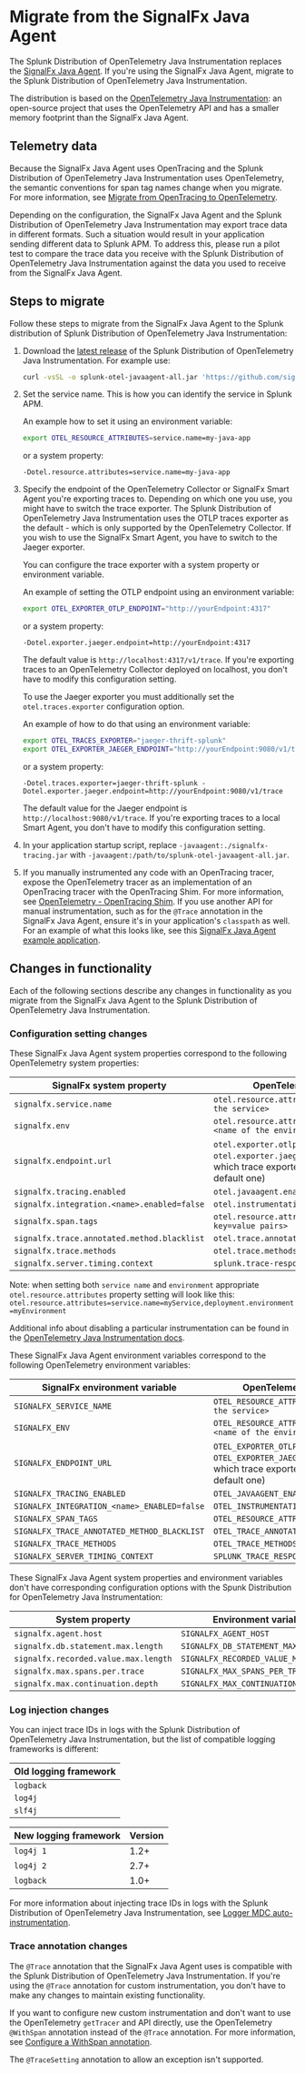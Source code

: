 # Migrate from the SignalFx Java Agent

The Splunk Distribution of OpenTelemetry Java Instrumentation replaces the
[SignalFx Java Agent](https://github.com/signalfx/signalfx-java-tracing).
If you're using the SignalFx Java Agent, migrate to the Splunk Distribution of
OpenTelemetry Java Instrumentation.

The distribution is based on the [OpenTelemetry Java Instrumentation](https://github.com/open-telemetry/opentelemetry-java-instrumentation):
an open-source project that uses the OpenTelemetry API and has a smaller memory
footprint than the SignalFx Java Agent.

## Telemetry data

Because the SignalFx Java Agent uses OpenTracing and the Splunk Distribution
of OpenTelemetry Java Instrumentation uses OpenTelemetry, the semantic
conventions for span tag names change when you migrate. For more information,
see [Migrate from OpenTracing to OpenTelemetry](https://docs.signalfx.com/en/latest/apm/apm-getting-started/apm-opentelemetry-collector.html#apm-opentelemetry-migration).

Depending on the configuration, the SignalFx Java Agent and the Splunk Distribution of OpenTelemetry Java
Instrumentation may export trace data in different formats. Such a situation would
result in your application sending different data to Splunk APM.
To address this, please run a pilot test to compare the trace data you
receive with the Splunk Distribution of OpenTelemetry Java Instrumentation
against the data you used to receive from the SignalFx Java Agent.

## Steps to migrate

Follow these steps to migrate from the SignalFx Java Agent to the Splunk
distribution of Splunk Distribution of OpenTelemetry Java Instrumentation:

1. Download the [latest release](https://github.com/signalfx/splunk-otel-java/releases/latest/download/splunk-otel-javaagent-all.jar)
   of the Splunk Distribution of OpenTelemetry Java Instrumentation. For example use:
   ```bash
   curl -vsSL -o splunk-otel-javaagent-all.jar 'https://github.com/signalfx/splunk-otel-java/releases/latest/download/splunk-otel-javaagent-all.jar'
   ```
2. Set the service name. This is how you can identify the service in Splunk APM.

   An example how to set it using an environment variable:
   ```bash
   export OTEL_RESOURCE_ATTRIBUTES=service.name=my-java-app
   ```
   or a system property:
   ```
   -Dotel.resource.attributes=service.name=my-java-app
   ```
3. Specify the endpoint of the OpenTelemetry Collector or SignalFx Smart Agent you're exporting traces to.
   Depending on which one you use, you might have to switch the trace exporter. The Splunk Distribution of
   OpenTelemetry Java Instrumentation uses the OTLP traces exporter as the default - which is only supported by the
   OpenTelemetry Collector. If you wish to use the SignalFx Smart Agent, you have to switch to the Jaeger exporter.

   You can configure the trace exporter with a system property or environment variable.

   An example of setting the OTLP endpoint using an environment variable:
   ```bash
   export OTEL_EXPORTER_OTLP_ENDPOINT="http://yourEndpoint:4317"
   ```
   or a system property:
   ```
   -Dotel.exporter.jaeger.endpoint=http://yourEndpoint:4317
   ```
   The default value is `http://localhost:4317/v1/trace`. If you're exporting traces to an OpenTelemetry Collector
   deployed on localhost, you don't have to modify this configuration setting.

   To use the Jaeger exporter you must additionally set the `otel.traces.exporter` configuration option.

   An example of how to do that using an environment variable:
   ```bash
   export OTEL_TRACES_EXPORTER="jaeger-thrift-splunk"
   export OTEL_EXPORTER_JAEGER_ENDPOINT="http://yourEndpoint:9080/v1/trace"
   ```
   or a system property:
   ```
   -Dotel.traces.exporter=jaeger-thrift-splunk -Dotel.exporter.jaeger.endpoint=http://yourEndpoint:9080/v1/trace
   ```
   The default value for the Jaeger endpoint is `http://localhost:9080/v1/trace`. If you're exporting traces to a local
   Smart Agent, you don't have to modify this configuration setting.
4. In your application startup script, replace `-javaagent:./signalfx-tracing.jar`
   with `-javaagent:/path/to/splunk-otel-javaagent-all.jar`.
5. If you manually instrumented any code with an OpenTracing tracer, expose
   the OpenTelemetry tracer as an implementation of an OpenTracing tracer with
   the OpenTracing Shim. For more information, see
   [OpenTelemetry - OpenTracing Shim](https://github.com/open-telemetry/opentelemetry-java/tree/main/opentracing-shim).
   If you use another API for manual instrumentation, such as for the `@Trace`
   annotation in the SignalFx Java Agent, ensure it's in your application's
   `classpath` as well. For an example of what this looks like, see this
   [SignalFx Java Agent example application](https://github.com/signalfx/tracing-examples/blob/main/signalfx-tracing/signalfx-java-tracing/okhttp-and-jedis/src/main/java/com/signalfx/tracing/examples/javaagent/App.java).

## Changes in functionality

Each of the following sections describe any changes in functionality as you
migrate from the SignalFx Java Agent to the Splunk Distribution of
OpenTelemetry Java Instrumentation.

### Configuration setting changes

These SignalFx Java Agent system properties correspond to the following OpenTelemetry system properties:

| SignalFx system property                    | OpenTelemetry system property |
| ------------------------------------------- | ----------------------------- |
| `signalfx.service.name`                     | `otel.resource.attributes=service.name=<name of the service>`
| `signalfx.env`                              | `otel.resource.attributes=deployment.environment=<name of the environment>`
| `signalfx.endpoint.url`                     | `otel.exporter.otlp.endpoint` or `otel.exporter.jaeger.endpoint`, depending on which trace exporter you're using (OTLP is the default one)
| `signalfx.tracing.enabled`                  | `otel.javaagent.enabled`
| `signalfx.integration.<name>.enabled=false` | `otel.instrumentation.<id>.enabled=false`
| `signalfx.span.tags`                        | `otel.resource.attributes=<comma separated key=value pairs>`
| `signalfx.trace.annotated.method.blacklist` | `otel.trace.annotated.methods.exclude`
| `signalfx.trace.methods`                    | `otel.trace.methods`
| `signalfx.server.timing.context`            | `splunk.trace-response-header.enabled`

Note: when setting both `service name` and `environment` appropriate `otel.resource.attributes` property setting will
look like this: `otel.resource.attributes=service.name=myService,deployment.environment=myEnvironment`

Additional info about disabling a particular instrumentation can be found in the [OpenTelemetry Java Instrumentation docs](https://github.com/open-telemetry/opentelemetry-java-instrumentation/blob/main/docs/suppressing-instrumentation.md).

These SignalFx Java Agent environment variables correspond to the following
OpenTelemetry environment variables:

| SignalFx environment variable               | OpenTelemetry environment variable |
| ------------------------------------------- | ---------------------------------- |
| `SIGNALFX_SERVICE_NAME`                     | `OTEL_RESOURCE_ATTRIBUTES=service.name=<name of the service>`
| `SIGNALFX_ENV`                              | `OTEL_RESOURCE_ATTRIBUTES=deployment.environment=<name of the environment>`
| `SIGNALFX_ENDPOINT_URL`                     | `OTEL_EXPORTER_OTLP_ENDPOINT` or `OTEL_EXPORTER_JAEGER_ENDPOINT`, depending on which trace exporter you're using (OTLP is the default one)
| `SIGNALFX_TRACING_ENABLED`                  | `OTEL_JAVAAGENT_ENABLED`
| `SIGNALFX_INTEGRATION_<name>_ENABLED=false` | `OTEL_INSTRUMENTATION_<id>_ENABLED=false`
| `SIGNALFX_SPAN_TAGS`                        | `OTEL_RESOURCE_ATTRIBUTES`
| `SIGNALFX_TRACE_ANNOTATED_METHOD_BLACKLIST` | `OTEL_TRACE_ANNOTATED_METHODS_EXCLUDE`
| `SIGNALFX_TRACE_METHODS`                    | `OTEL_TRACE_METHODS`
| `SIGNALFX_SERVER_TIMING_CONTEXT`            | `SPLUNK_TRACE_RESPONSE_HEADER_ENABLED`

These SignalFx Java Agent system properties and environment variables don't
have corresponding configuration options with the Spunk Distribution for
OpenTelemetry Java Instrumentation:

| System property                      | Environment variable |
| ------------------------------------ | -------------------- |
| `signalfx.agent.host`                | `SIGNALFX_AGENT_HOST`
| `signalfx.db.statement.max.length`   | `SIGNALFX_DB_STATEMENT_MAX_LENGTH`
| `signalfx.recorded.value.max.length` | `SIGNALFX_RECORDED_VALUE_MAX_LENGTH`
| `signalfx.max.spans.per.trace`       | `SIGNALFX_MAX_SPANS_PER_TRACE`
| `signalfx.max.continuation.depth`    | `SIGNALFX_MAX_CONTINUATION_DEPTH`

### Log injection changes

You can inject trace IDs in logs with the Splunk Distribution of OpenTelemetry
Java Instrumentation, but the list of compatible logging frameworks is
different:

| Old logging framework |
| --------------------- |
| `logback` |
| `log4j` |
| `slf4j` |

| New logging framework | Version |
| --------------------- | ------- |
| `log4j 1` | 1.2+ |
| `log4j 2` | 2.7+ |
| `logback` | 1.0+ |

For more information about injecting trace IDs in logs with the Splunk
Distribution of OpenTelemetry Java Instrumentation, see
[Logger MDC auto-instrumentation](https://github.com/open-telemetry/opentelemetry-java-instrumentation/blob/master/docs/logger-mdc-instrumentation.md).

### Trace annotation changes

The `@Trace` annotation that the SignalFx Java Agent uses is compatible with
the Splunk Distribution of OpenTelemetry Java Instrumentation. If you're using
the `@Trace` annotation for custom instrumentation, you don't have to make any
changes to maintain existing functionality.

If you want to configure new custom instrumentation and don't want to use the
OpenTelemetry `getTracer` and API directly, use the OpenTelemetry `@WithSpan`
annotation instead of the `@Trace` annotation. For more information, see
[Configure a WithSpan annotation](https://github.com/open-telemetry/opentelemetry-java-instrumentation#configure-a-withspan-annotation).

The `@TraceSetting` annotation to allow an exception isn't supported.

